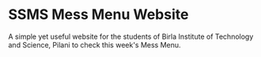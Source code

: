 # SSMS Mess Menu Website

A simple yet useful website for the students of Birla Institute of Technology and Science, Pilani to check this week's Mess Menu.
